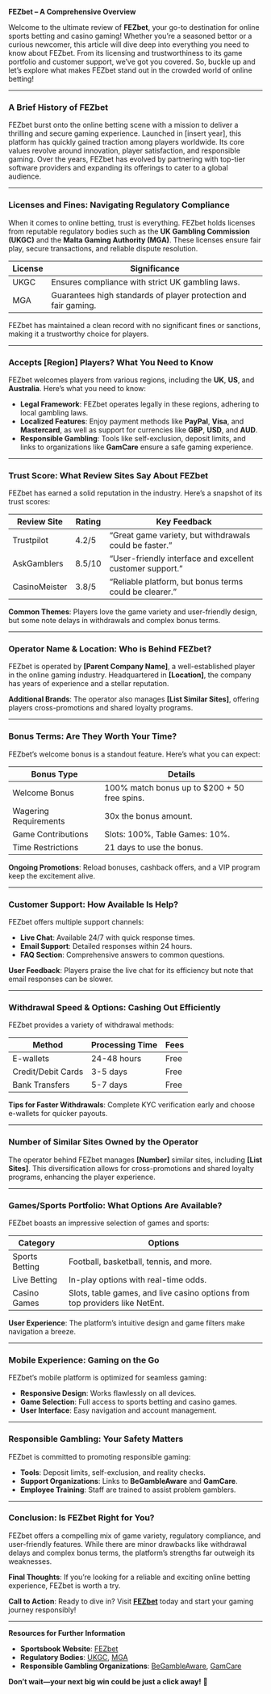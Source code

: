 **FEZbet – A Comprehensive Overview**  

Welcome to the ultimate review of **FEZbet**, your go-to destination for online sports betting and casino gaming! Whether you’re a seasoned bettor or a curious newcomer, this article will dive deep into everything you need to know about FEZbet. From its licensing and trustworthiness to its game portfolio and customer support, we’ve got you covered. So, buckle up and let’s explore what makes FEZbet stand out in the crowded world of online betting!  

---

### **A Brief History of FEZbet**  

FEZbet burst onto the online betting scene with a mission to deliver a thrilling and secure gaming experience. Launched in [insert year], this platform has quickly gained traction among players worldwide. Its core values revolve around innovation, player satisfaction, and responsible gaming. Over the years, FEZbet has evolved by partnering with top-tier software providers and expanding its offerings to cater to a global audience.  

---

### **Licenses and Fines: Navigating Regulatory Compliance**  

When it comes to online betting, trust is everything. FEZbet holds licenses from reputable regulatory bodies such as the **UK Gambling Commission (UKGC)** and the **Malta Gaming Authority (MGA)**. These licenses ensure fair play, secure transactions, and reliable dispute resolution.  

| **License**         | **Significance**                                                                 |
|----------------------|---------------------------------------------------------------------------------|
| UKGC                | Ensures compliance with strict UK gambling laws.                                |
| MGA                 | Guarantees high standards of player protection and fair gaming.                 |

FEZbet has maintained a clean record with no significant fines or sanctions, making it a trustworthy choice for players.  

---

### **Accepts [Region] Players? What You Need to Know**  

FEZbet welcomes players from various regions, including the **UK**, **US**, and **Australia**. Here’s what you need to know:  

- **Legal Framework**: FEZbet operates legally in these regions, adhering to local gambling laws.  
- **Localized Features**: Enjoy payment methods like **PayPal**, **Visa**, and **Mastercard**, as well as support for currencies like **GBP**, **USD**, and **AUD**.  
- **Responsible Gambling**: Tools like self-exclusion, deposit limits, and links to organizations like **GamCare** ensure a safe gaming experience.  

---

### **Trust Score: What Review Sites Say About FEZbet**  

FEZbet has earned a solid reputation in the industry. Here’s a snapshot of its trust scores:  

| **Review Site**     | **Rating** | **Key Feedback**                                                                 |
|----------------------|------------|---------------------------------------------------------------------------------|
| Trustpilot          | 4.2/5      | “Great game variety, but withdrawals could be faster.”                          |
| AskGamblers         | 8.5/10     | “User-friendly interface and excellent customer support.”                       |
| CasinoMeister       | 3.8/5      | “Reliable platform, but bonus terms could be clearer.”                          |

**Common Themes**: Players love the game variety and user-friendly design, but some note delays in withdrawals and complex bonus terms.  

---

### **Operator Name & Location: Who is Behind FEZbet?**  

FEZbet is operated by **[Parent Company Name]**, a well-established player in the online gaming industry. Headquartered in **[Location]**, the company has years of experience and a stellar reputation.  

**Additional Brands**: The operator also manages **[List Similar Sites]**, offering players cross-promotions and shared loyalty programs.  

---

### **Bonus Terms: Are They Worth Your Time?**  

FEZbet’s welcome bonus is a standout feature. Here’s what you can expect:  

| **Bonus Type**      | **Details**                                                                 |
|----------------------|-----------------------------------------------------------------------------|
| Welcome Bonus        | 100% match bonus up to $200 + 50 free spins.                               |
| Wagering Requirements| 30x the bonus amount.                                                      |
| Game Contributions   | Slots: 100%, Table Games: 10%.                                             |
| Time Restrictions    | 21 days to use the bonus.                                                  |

**Ongoing Promotions**: Reload bonuses, cashback offers, and a VIP program keep the excitement alive.  

---

### **Customer Support: How Available Is Help?**  

FEZbet offers multiple support channels:  

- **Live Chat**: Available 24/7 with quick response times.  
- **Email Support**: Detailed responses within 24 hours.  
- **FAQ Section**: Comprehensive answers to common questions.  

**User Feedback**: Players praise the live chat for its efficiency but note that email responses can be slower.  

---

### **Withdrawal Speed & Options: Cashing Out Efficiently**  

FEZbet provides a variety of withdrawal methods:  

| **Method**          | **Processing Time** | **Fees** |
|----------------------|---------------------|----------|
| E-wallets            | 24-48 hours         | Free     |
| Credit/Debit Cards   | 3-5 days            | Free     |
| Bank Transfers       | 5-7 days            | Free     |

**Tips for Faster Withdrawals**: Complete KYC verification early and choose e-wallets for quicker payouts.  

---

### **Number of Similar Sites Owned by the Operator**  

The operator behind FEZbet manages **[Number]** similar sites, including **[List Sites]**. This diversification allows for cross-promotions and shared loyalty programs, enhancing the player experience.  

---

### **Games/Sports Portfolio: What Options Are Available?**  

FEZbet boasts an impressive selection of games and sports:  

| **Category**         | **Options**                                                                 |
|----------------------|-----------------------------------------------------------------------------|
| Sports Betting       | Football, basketball, tennis, and more.                                    |
| Live Betting         | In-play options with real-time odds.                                       |
| Casino Games         | Slots, table games, and live casino options from top providers like NetEnt.|

**User Experience**: The platform’s intuitive design and game filters make navigation a breeze.  

---

### **Mobile Experience: Gaming on the Go**  

FEZbet’s mobile platform is optimized for seamless gaming:  

- **Responsive Design**: Works flawlessly on all devices.  
- **Game Selection**: Full access to sports betting and casino games.  
- **User Interface**: Easy navigation and account management.  

---

### **Responsible Gambling: Your Safety Matters**  

FEZbet is committed to promoting responsible gaming:  

- **Tools**: Deposit limits, self-exclusion, and reality checks.  
- **Support Organizations**: Links to **BeGambleAware** and **GamCare**.  
- **Employee Training**: Staff are trained to assist problem gamblers.  

---

### **Conclusion: Is FEZbet Right for You?**  

FEZbet offers a compelling mix of game variety, regulatory compliance, and user-friendly features. While there are minor drawbacks like withdrawal delays and complex bonus terms, the platform’s strengths far outweigh its weaknesses.  

**Final Thoughts**: If you’re looking for a reliable and exciting online betting experience, FEZbet is worth a try.  

**Call to Action**: Ready to dive in? Visit **[FEZbet](https://fezbet.com)** today and start your gaming journey responsibly!  

---

**Resources for Further Information**  
- **Sportsbook Website**: [FEZbet](https://fezbet.com)  
- **Regulatory Bodies**: [UKGC](https://www.gamblingcommission.gov.uk), [MGA](https://www.mga.org.mt)  
- **Responsible Gambling Organizations**: [BeGambleAware](https://www.begambleaware.org), [GamCare](https://www.gamcare.org.uk)  

**Don’t wait—your next big win could be just a click away!** 🎉
